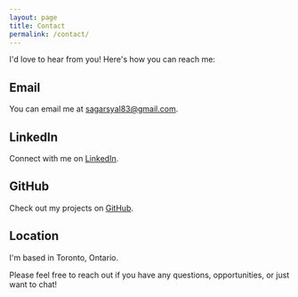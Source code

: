 ```yaml
---
layout: page
title: Contact
permalink: /contact/
---
```


I'd love to hear from you! Here's how you can reach me:

## Email

You can email me at [<ins>sagarsyal83@gmail.com</ins>](mailto:sagarsyal83@gmail.com).

## LinkedIn

Connect with me on [<ins>LinkedIn</ins>](https://www.linkedin.com/in/sagar-syal).

## GitHub

Check out my projects on [<ins>GitHub</ins>](https://github.com/Sugar873).

## Location

I'm based in Toronto, Ontario.

Please feel free to reach out if you have any questions, opportunities, or just want to chat!